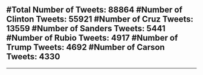 #Total Number of Tweets: 88864 
#Number of Clinton Tweets: 55921
#Number of Cruz Tweets: 13559
#Number of Sanders Tweets: 5441
#Number of Rubio Tweets: 4917
#Number of Trump Tweets: 4692
#Number of Carson Tweets: 4330
---
---
